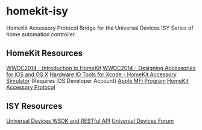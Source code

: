 homekit-isy
===========

HomeKit Accessory Protocol Bridge for the Universal Devices ISY Series of home automation controller.

HomeKit Resources
-----------------

[WWDC2014 - Introduction to HomeKit](https://developer.apple.com/videos/wwdc/2014/?include=213#213)
[WWDC2014 - Designing Accessories for iOS and OS X](https://developer.apple.com/videos/wwdc/2014/?include=701#701)
[Hardware IO Tools for Xcode - HomeKit Accessory Simulator](https://developer.apple.com/downloads/index.action) (Requires iOS Developer Account)
[Apple MFi Program](https://developer.apple.com/programs/mfi/)
[HomeKit Accessory Protocol](https://gist.github.com/pieceofsummer/13272bf76ac1d6b58a30)

ISY Resources
-------------
[Universal Devices WSDK and RESTful API](http://www.universal-devices.com/developers/wsdk/)
[Universal Devices Forum](http://forum.universal-devices.com)







